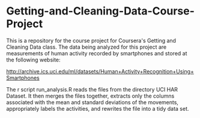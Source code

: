 # Getting-and-Cleaning-Data-Course-Project
This is a repository for the course project for Coursera's Getting and Cleaning Data class.
The data being analyzed for this project are measurements of human activity recorded by smartphones and stored at the following website:

http://archive.ics.uci.edu/ml/datasets/Human+Activity+Recognition+Using+Smartphones
 
The r script run_analysis.R reads the files from the directory UCI HAR Dataset.  It then merges the files together, extracts only the columns associated with the mean and standard deviations of the movements, appropriately labels the activities, and rewrites the file into a tidy data set.
